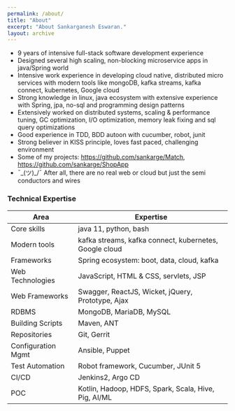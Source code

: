 ```yaml
---
permalink: /about/
title: "About"
excerpt: "About Sankarganesh Eswaran."
layout: archive
---
```


- 9 years of intensive full-stack software development experience
- Designed several high scaling, non-blocking microservice apps in java/Spring world
- Intensive work experience in developing cloud native, distributed micro services with modern tools like mongoDB, kafka streams, kafka connect, kubernetes, Google cloud
- Strong knowledge in linux, java ecosystem with extensive experience with Spring, jpa, no-sql and programming design patterns
- Extensively worked on distributed systems, scaling & performance tuning, GC optimization, I/O optimization, memory leak fixing and sql query optimizations
- Good experience in TDD, BDD autoon with cucumber, robot, junit
- Strong believer in KISS principle, loves fast paced, challenging environment
- Some of my projects: https://github.com/sankarge/Match, https://github.com/sankarge/ShopApp
- ¯\_(ツ)_/¯ After all, there are no real web or cloud but just the semi conductors and wires

### Technical Expertise

Area | Expertise
-----|----------
Core skills |	java 11, python, bash
Modern tools |			kafka streams, kafka connect, kubernetes, Google cloud
Frameworks |			Spring ecosystem:  boot, data, cloud, kafka
Web Technologies |		JavaScript, HTML & CSS, servlets, JSP
Web Frameworks |		Swagger, ReactJS, Wicket, jQuery, Prototype, Ajax
RDBMS |			MongoDB, MariaDB, MySQL
Building Scripts |		Maven, ANT
Repositories |			Git, Gerrit
Configuration Mgmt |		Ansible, Puppet
Test Automation |		Robot framework, Cucumber, JUnit 5
CI/CD |			Jenkins2, Argo CD
POC |			Kotlin, Hadoop, HDFS, Spark, Scala, Hive, Pig, AI/ML
